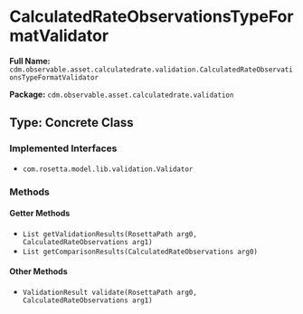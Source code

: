 # CalculatedRateObservationsTypeFormatValidator

**Full Name:** `cdm.observable.asset.calculatedrate.validation.CalculatedRateObservationsTypeFormatValidator`

**Package:** `cdm.observable.asset.calculatedrate.validation`

## Type: Concrete Class

### Implemented Interfaces

- `com.rosetta.model.lib.validation.Validator`

### Methods

#### Getter Methods

- `List getValidationResults(RosettaPath arg0, CalculatedRateObservations arg1)`
- `List getComparisonResults(CalculatedRateObservations arg0)`

#### Other Methods

- `ValidationResult validate(RosettaPath arg0, CalculatedRateObservations arg1)`

